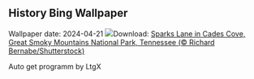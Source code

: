 ## History Bing Wallpaper
Wallpaper date: 2024-04-21
![](https://www.bing.com/th?id=OHR.CadesCove_EN-IN8065236190_UHD.jpg&w=1000)Download: [Sparks Lane in Cades Cove, Great Smoky Mountains National Park, Tennessee (© Richard Bernabe/Shutterstock)](https://www.bing.com/th?id=OHR.CadesCove_EN-IN8065236190_UHD.jpg)

Auto get programm by LtgX
